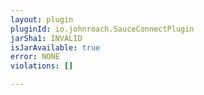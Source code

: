 ```yaml
---
layout: plugin
pluginId: io.johnroach.SauceConnectPlugin
jarSha1: INVALID
isJarAvailable: true
error: NONE
violations: []

---
```

